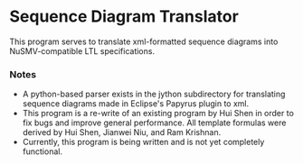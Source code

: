 # Sequence Diagram Translator #

This program serves to translate xml-formatted sequence diagrams into NuSMV-compatible LTL specifications.

### Notes ###
* A python-based parser exists in the jython subdirectory for translating sequence diagrams made in Eclipse's Papyrus plugin to xml.
* This program is a re-write of an existing program by Hui Shen in order to fix bugs and improve general performance. All template formulas were derived by Hui Shen, Jianwei Niu, and Ram Krishnan.
* Currently, this program is being written and is not yet completely functional.

